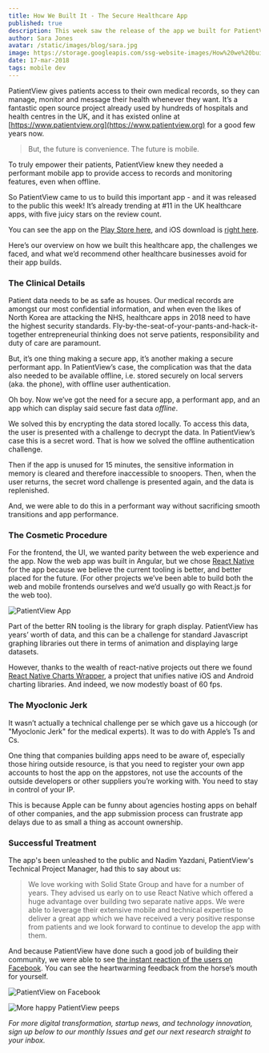```yaml
---
title: How We Built It - The Secure Healthcare App
published: true
description: This week saw the release of the app we built for PatientView, giving NHS patients control of their medical records, and empowering them to manage their healthcare.
author: Sara Jones
avatar: /static/images/blog/sara.jpg
image: https://storage.googleapis.com/ssg-website-images/How%20we%20built%20patientview%20app/patientview%20header.jpg
date: 17-mar-2018
tags: mobile dev
---
```


PatientView gives patients access to their own medical records, so they can manage, monitor and message their health whenever they want. It’s a fantastic open source project already used by hundreds of hospitals and health centres in the UK, and it has existed online at [https://www.patientview.org](https://www.patientview.org) for a good few years now.

> But, the future is convenience. The future is mobile.

To truly empower their patients, PatientView knew they needed a performant mobile app to provide access to records and monitoring features, even when offline. 

So PatientView came to us to build this important app - and it was released to the public this week! It’s already trending at #11 in the UK healthcare apps, with five juicy stars on the review count.

You can see the app on the [Play Store here](https://play.google.com/store/apps/details?id=org.patientview.mobile&hl=en), and iOS download is [right here](https://itunes.apple.com/app/patientview/id1263839920).

Here’s our overview on how we built this healthcare app, the challenges we faced, and what we’d recommend other healthcare businesses avoid for their app builds.

### The Clinical Details

Patient data needs to be as safe as houses. Our medical records are amongst our most confidential information, and when even the likes of North Korea are attacking the NHS, healthcare apps in 2018 need to have the highest security standards. Fly-by-the-seat-of-your-pants-and-hack-it-together entrepreneurial thinking does not serve patients, responsibility and duty of care are paramount.

But, it’s one thing making a secure app, it’s another making a secure performant app. In PatientView’s case, the complication was that the data also needed to be available offline, i.e. stored securely on local servers (aka. the phone), with offline user authentication.

Oh boy. Now we’ve got the need for a secure app, a performant app, and an app which can display said secure fast data *offline*.

We solved this by encrypting the data stored locally. To access this data, the user is presented with a challenge to decrypt the data. In PatientView’s case this is a secret word. That is how we solved the offline authentication challenge.

Then if the app is unused for 15 minutes, the sensitive information in memory is cleared and therefore inaccessible to snoopers. Then, when the user returns, the secret word challenge is presented again, and the data is replenished.

And, we were able to do this in a performant way without sacrificing smooth transitions and app performance.

### The Cosmetic Procedure

For the frontend, the UI, we wanted parity between the web experience and the app. Now the web app was built in Angular, but we chose [React Native](https://www.solidstategroup.com/2018/02/27/2018/From-MVPs-to-Raising-Seed-Money---Why-You-Should-Build-Your-App-in-React-Native/) for the app because we believe the current tooling is better, and better placed for the future. (For other projects we’ve been able to build both the web and mobile frontends ourselves and we’d usually go with React.js for the web too).

![PatientView App](https://storage.googleapis.com/ssg-website-images/How%20we%20built%20patientview%20app/PatientView%20App.png)

Part of the better RN tooling is the library for graph display. PatientView has years’ worth of data, and this can be a challenge for standard Javascript graphing libraries out there in terms of animation and displaying large datasets.

However, thanks to the wealth of react-native projects out there we found [React Native Charts Wrapper](https://github.com/wuxudong/react-native-charts-wrapper), a project that unifies native iOS and Android charting libraries. And indeed, we now modestly boast of 60 fps.

### The Myoclonic Jerk

It wasn’t actually a technical challenge per se which gave us a hiccough (or "Myoclonic Jerk" for the medical experts). It was to do with Apple’s Ts and Cs.

One thing that companies building apps need to be aware of, especially those hiring outside resource, is that you need to register your own app accounts to host the app on the appstores, not use the accounts of the outside developers or other suppliers you’re working with. You need to stay in control of your IP.

This is because Apple can be funny about agencies hosting apps on behalf of other companies, and the app submission process can frustrate app delays due to as small a thing as account ownership.

### Successful Treatment

The app's been unleashed to the public and Nadim Yazdani, PatientView's Technical Project Manager, had this to say about us:

> We love working with Solid State Group and have for a number of years. They advised us early on to use React Native which offered a huge advantage over building two separate native apps. We were able to leverage their extensive mobile and technical expertise to deliver a great app which we have received a very positive response from patients and we look forward to continue to develop the app with them.

And because PatientView have done such a good job of building their community, we were able to see [the instant reaction of the users on Facebook](https://www.facebook.com/patientview/posts/2071393129800348). You can see the heartwarming feedback from the horse’s mouth for yourself.

![PatientView on Facebook](https://storage.googleapis.com/ssg-website-images/How%20we%20built%20patientview%20app/Screen%20Shot%202018-03-16%20at%2014.18.38.png)

![More happy PatientView peeps](https://storage.googleapis.com/ssg-website-images/How%20we%20built%20patientview%20app/Screen%20Shot%202018-03-16%20at%2014.18.57.png)

*For more digital transformation, startup news, and technology innovation, sign up below to our monthly Issues and get our next research straight to your inbox.*
